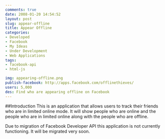 ```yaml
---
comments: true
date: 2008-01-20 14:54:52
layout: post
slug: appear-offline
title: Appear Offline
categories:
- Developed
- Facebook
- My Ideas
- Under Development
- Web Applications
tags:
- facebook-api
- html-js

img: appearing-offline.png
publish-facebook: http://apps.facebook.com/offlinethieves/
users: 5,000
des: Find who are appearing offline on Facebook
---
```


##Introduction
This is an application that allows users to track their friends who are in limited online mode. It will show people who are online and the people who are in limited online along with the people who are offline.

<div class="alert alert-error">
Due to migration of Facebook Developer API this application is not currently functioning. It will be migrated very soon.
</div>


